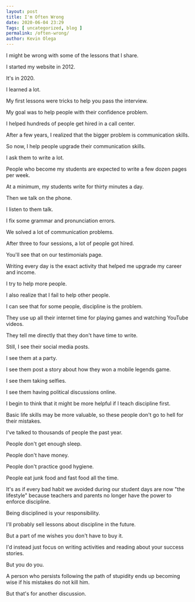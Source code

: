 ```yaml
--- 
layout: post 
title: I'm Often Wrong
date: 2020-06-04 23:29
Tags: [ uncategorized, blog ]
permalink: /often-wrong/ 
author: Kevin Olega 
--- 
```

I might be wrong with some of the lessons that I share.

I started my website in 2012.

It's in 2020.

I learned a lot.

My first lessons were tricks to help you pass the interview.

My goal was to help people with their confidence problem.

I helped hundreds of people get hired in a call center.

After a few years, I realized that the bigger problem is communication skills.

So now, I help people upgrade their communication skills.

I ask them to write a lot.

People who become my students are expected to write a few dozen pages per week.

At a minimum, my students write for thirty minutes a day.

Then we talk on the phone.

I listen to them talk.

I fix some grammar and pronunciation errors.

We solved a lot of communication problems.

After three to four sessions, a lot of people got hired.

You'll see that on our testimonials page.

Writing every day is the exact activity that helped me upgrade my career and income.

I try to help more people.

I also realize that I fail to help other people.

I can see that for some people, discipline is the problem.

They use up all their internet time for playing games and watching YouTube videos.

They tell me directly that they don't have time to write. 

Still, I see their social media posts.

I see them at a party.

I see them post a story about how they won a mobile legends game.

I see them taking selfies.

I see them having political discussions online.

I begin to think that it might be more helpful if I teach discipline first.

Basic life skills may be more valuable, so these people don't go to hell for their mistakes.

I've talked to thousands of people the past year.

People don't get enough sleep.

People don't have money.

People don't practice good hygiene.

People eat junk food and fast food all the time.

It's as if every bad habit we avoided during our student days are now "the lifestyle" because teachers and parents no longer have the power to enforce discipline.

Being disciplined is your responsibility.

I'll probably sell lessons about discipline in the future.

But a part of me wishes you don't have to buy it.

I'd instead just focus on writing activities and reading about your success stories.

But you do you.

A person who persists following the path of stupidity ends up becoming wise if his mistakes do not kill him.

But that's for another discussion.